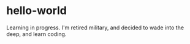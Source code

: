 # hello-world
Learning in progress.
I'm retired military, and decided to wade into the deep, and learn coding.
